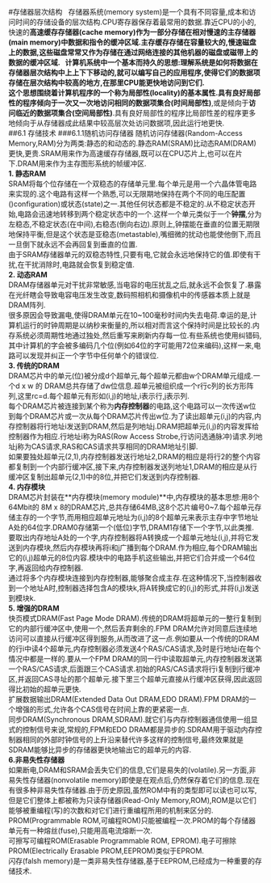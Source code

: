 #存储器层次结构  
 存储器系统(memory system)是一个具有不同容量,成本和访问时间的存储设备的层次结构.CPU寄存器保存着最常用的数据.靠近CPU的小的,快速的**高速缓存存储器(cache memory)**作为一部分存储在相对慢速的主存储器(main memory)中数据和指令的缓冲区域.主存缓存存储在容量较大的,慢速磁盘上的数据,这些磁盘常常又作为存储在通过网络连接的其他机器的磁盘或磁带上的数据的缓冲区域.  
 计算机系统中一个基本而持久的思想:理解系统是如何将数据在存储器层次结构中上上下下移动的,就可以编写自己的应用程序,使得它们的数据项存储在层次结构中较高的地方,在那里CPU能更快地访问到它们.  
 这个思想围绕着计算机程序的一个称为**局部性(locality)**的基本属性.具有良好局部性的程序倾向于一次又一次地**访问相同的数据项集合(时间局部性)**,或是倾向于**访问临近的数据项集合(空间局部性)**.具有良好局部性的程序比局部性差的程序更多地倾向于从存储器成此结果中较高层次处访问数据项,因此运行地更快.  
##6.1 存储技术
###6.1.1随机访问存储器
 随机访问存储器(Random-Access Memory,RAM)分为两类:静态的和动态的.静态RAM(SRAM)比动态RAM(DRAM)更快,更贵.SRAM用来作为高速缓存存储器,既可以在CPU芯片上,也可以在片下.DRAM用来作为主存图形系统的帧缓冲区.  
 **1. 静态RAM**  
 SRAM将每个位存储在一个双稳态的存储单元里.每个单元是用一个六晶体管电路来实现的.这个电路有这样一个熟悉,可以无限期地保持在两个不同的电压配置()configuration)或状态(state)之一.其他任何状态都是不稳定的.从不稳定状态开始,电路会迅速地转移到两个稳定状态中的一个.这样一个单元类似于一个**钟摆**,分为左稳态,不稳定状态(在中间),右稳态(倒向右边).原则上,钟摆能在垂直的位置无期限地保持平衡,但是这个状态是亚稳态(metastable),嘴细微的扰动也能使他倒下,而且一旦倒下就永远不会再回复到垂直的位置.  
 由于SRAM存储器单元的双稳态特性,只要有电,它就会永远地保持它的值.即使有干扰,在干扰消除时,电路就会恢复到稳定值.  
 **2. 动态RAM**  
 DRAM存储器单元对干扰非常敏感,当电容的电压扰乱之后,就永远不会恢复了.暴露在光纤瞎会导致电容电压发生改变,数码照相机和摄像机中的传感器本质上就是DRAM阵列.  
 很多原因会导致漏电,使得DRAM单元在10~100毫秒时间内失去电荷.幸运的是,计算机运行的时钟周期是以纳秒来衡量的,所以相对而言这个保持时间是比较长的.内存系统必须周期性地通过独处,然后重写来刷新内存每一位.有些系统也使用纠错码,其中计算机的字会被多编码几个位(例如64位的字可能用72位来编码),这样一来,电路可以发现并纠正一个字节中任何单个的错误位.  
 **3. 传统的DRAM**  
 DRAM芯片中的单元(位)被分成d个超单元,每个超单元都由w个DRAM单元组成.一个d x w 的 DRAM总共存储了dw位信息.超单元被组织成一个r行c列的长方形阵列,这里rc=d.每个超单元有形如(i,j)的地址,i表示行,j表示列.  
 每个DRAM芯片被连接到某个称为**内存控制器**的电路,这个电路可以一次传送w位到每个DRAM芯片或一次从每个DRAM芯片传出w位.为了读出超单元(i,j)的内容,内存控制器将行地址i发送到DRAM,然后是列地址j.DRAM把超单元(i,j)的内容发挥给控制器作为相应.行地址i称为RAS(Row Access Strobe,行访问选通脉冲)请求.列地址j称为CAS请求,RAS和CAS请求共享相同的DRAM地址引脚.  
 如果要独处超单元(2,1),内存控制器发送行地址2,DRAM的相应是将行2的整个内容都复制到一个内部行缓冲区,接下来,内存控制器发送列地址1,DRAM的相应是从行缓冲区复制出超单元(2,1)中的8位,并把它们发送到内存控制器.  
 **4. 内存模块**  
 DRAM芯片封装在**内存模块(memory module)**中,内存模块的基本思想:用8个64Mbit的 8M x 8的DRAM芯片,总共存储64MB,这8个芯片编号0~7.每个超单元存储主存的一个字节,而用相应超单元地址为(i,j)的8个超单元来表示主存中字节地址A处的64位字.DRAM0存储第一个(低位)字节,DRAM1存储下一个字节,以此类推.  
 要取出内存地址A处的一个字,内存控制器将A转换成一个超单元地址(i,j),并将它发送到内存模块,然后内存模块再将i和j广播到每个DRAM.作为相应,每个DRAM输出它的(i,j)超单元的8位内容.模块中的电路手机这些输出,并把它们合并成一个64位字,再返回给内存控制器.  
 通过将多个内存模块连接到内存控制器,能够聚合成主存.在这种情况下,当控制器收到一个地址A时,控制器选择包含A的模块k,将A转换成它的(i,j)的形式,并将(i,j)发送到模块k.  
 **5. 增强的DRAM**  
 快页模式DRAM(Fast Page Mode DRAM).传统的DRAM将超单元的一整行复制到它的内部行缓冲区中,使用一个,然后丢弃剩余的.FPM DRAM允许对同意后连续地访问可以直接从行缓冲区得到服务,从而改进了这一点.例如要从一个传统的DRAM的行i中读4个超单元,内存控制器必须发送4个RAS/CAS请求,及时是行地址i在每个情况中都是一样的.要从一个FPM DRAM的同一行中读取超单元,内存控制器发送第一个RAS/CAS请求,后面跟三个CAS请求.初始的RAS/CAS请求将行i复制到行缓冲区,并返回CAS寻址的那个超单元.接下里三个超单元直接从行缓冲区获得,因此返回得比初始的超单元更快.  
 扩展数据输出DRAM(Extended Data Out DRAM,EDO DRAM).FPM DRAM的一个增强的形式,允许各个CAS信号在时间上靠的更紧密一点.  
 同步DRAM(Synchronous DRAM,SDRAM).就它们与内存控制器通信使用一组显式的控制信号来说,常规的,FPM和EDO DRAM都是异步的.SDRAM用于驱动内存控制器相同的外部时钟信号的上升沿来替代许多这样的控制信号,最终效果就是SDRAM能够比异步的存储器更快地输出它的超单元的内容.  
 **6.非易失性存储器**  
 如果断电,DRAM和SRAM会丢失它们的信息,它们是易失的(volatile).另一方面,非易失性存储器(nonvolatile memory)即使是在观点后,仍然保存着它们的信息.现在有很多种非易失性存储器.由于历史原因,虽然ROM中有的类型即可以读也可以写,但是它们整体上都被称为只读存储器(Read-Only Memory,ROM),ROM是以它们能够被重编程(写)的次数和对它们进行重编程所用的机制来区分的.  
 PROM(Programmable ROM,可编程ROM)只能被编程一次.PROM的每个存储器单元有一种熔丝(fuse),只能用高电流熔断一次.  
 可擦写可编程ROM(Erasable Programmable ROM, EPROM).电子可擦除PROM(Electrically Erasable PROM,EEPROM)类似于EPROM.  
 闪存(falsh memory)是一类非易失性存储器,基于EEPROM,已经成为一种重要的存储技术.  
